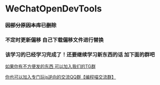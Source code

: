 # WeChatOpenDevTools

###  ~~因部分原因本库已删除~~
###  不定时更新偏移 自己下载偏移文件进行替换 

### 该学习的已经学习完成了！还要继续学习新东西的话 加下面的群吧
[如果你有不方便发的东西 可以加入我们的TG群](https://t.me/+208rGDduK4s1NWU1)

[你也可以加入专门玩js逆向的交流QQ群【编程喵交流群】](http://qm.qq.com/cgi-bin/qm/qr?_wv=1027&k=6egP5tm2rrUCPOJj0j52PCyL5MM6YuYP&authKey=89mtVgStEuC85eDLVx6bRFhlTiqgjd6NmYIaICLYDGkfLExrLxHafFBoWakKfn4N&noverify=0&group_code=850969908)                             

